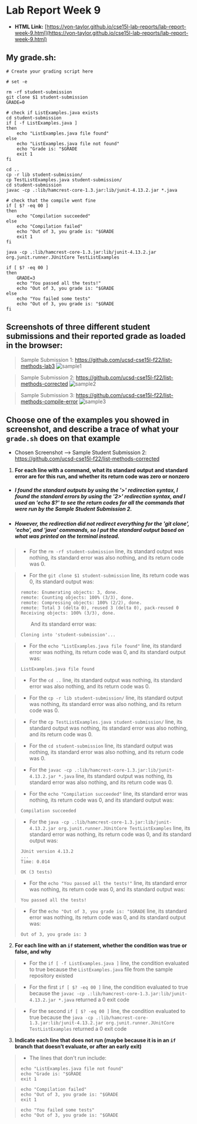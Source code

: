 # Lab Report Week 9
- **HTML Link:** [https://von-taylor.github.io/cse15l-lab-reports/lab-report-week-9.html](https://von-taylor.github.io/cse15l-lab-reports/lab-report-week-9.html)

## **My grade.sh:**
```
# Create your grading script here

# set -e

rm -rf student-submission
git clone $1 student-submission
GRADE=0

# check if ListExamples.java exists
cd student-submission
if [ -f ListExamples.java ]
then
    echo "ListExamples.java file found"
else
    echo "ListExamples.java file not found"
    echo "Grade is: "$GRADE
    exit 1
fi

cd ..
cp -r lib student-submission/
cp TestListExamples.java student-submission/
cd student-submission
javac -cp .:lib/hamcrest-core-1.3.jar:lib/junit-4.13.2.jar *.java

# check that the compile went fine
if [ $? -eq 00 ]
then
    echo "Compilation succeeded"
else
    echo "Compilation failed"
    echo "Out of 3, you grade is: "$GRADE
    exit 1
fi

java -cp .:lib/hamcrest-core-1.3.jar:lib/junit-4.13.2.jar org.junit.runner.JUnitCore TestListExamples

if [ $? -eq 00 ]
then
    GRADE=3
    echo "You passed all the tests!"
    echo "Out of 3, you grade is: "$GRADE
else
    echo "You failed some tests"
    echo "Out of 3, you grade is: "$GRADE
fi
```

## **Screenshots of **three** different student submissions and their reported grade as loaded in the browser:**
> Sample Submission 1: https://github.com/ucsd-cse15l-f22/list-methods-lab3
> ![sample1](Week-9-Lab-Reports-Pics/sample1.jpg)

> Sample Submission 2: https://github.com/ucsd-cse15l-f22/list-methods-corrected
> ![sample2](Week-9-Lab-Reports-Pics/sample2.jpg)

> Sample Submission 3: https://github.com/ucsd-cse15l-f22/list-methods-compile-error
> ![sample3](Week-9-Lab-Reports-Pics/sample3.jpg)


## **Choose one of the examples you showed in screenshot, and describe a trace of what your `grade.sh` does on that example**
- Chosen Screenshot --> Sample Student Submission 2: https://github.com/ucsd-cse15l-f22/list-methods-corrected

1) **For each line with a command, what its standard output and standard error are for this run, and whether its return code was zero or nonzero**
- ##### *I found the standard outputs by using the '>' redirection syntax, I found the standard errors by using the '2>' redirection syntax, and I used an 'echo $?' to see the return codes for all the commands that were run by the Sample Student Submission 2.*
- ##### *However, the redirection did not redirect everything for the 'git clone', 'echo', and 'java' commands, so I put the standard output based on what was printed on the terminal instead.*

> - For the `rm -rf student-submission` line, its standard output was nothing, its standard error was also nothing, and its return code was 0.

> - For the `git clone $1 student-submission` line, its return code was 0, its standard output was: 
> ```
> remote: Enumerating objects: 3, done.
> remote: Counting objects: 100% (3/3), done.
> remote: Compressing objects: 100% (2/2), done.
> remote: Total 3 (delta 0), reused 3 (delta 0), pack-reused 0
> Receiving objects: 100% (3/3), done.
> ```
> &ensp;&thinsp; &ensp;&thinsp; And its standard error was:
> ```
> Cloning into 'student-submission'...
>  ```

> - For the `echo "ListExamples.java file found"` line, its standard error was nothing, its return code was 0, and its standard output was:
> ```
> ListExamples.java file found
> ```

> - For the `cd ..` line, its standard output was nothing, its standard error was also nothing, and its return code was 0.

> - For the `cp -r lib student-submission/` line, its standard output was nothing, its standard error was also nothing, and its return code was 0.

> - For the `cp TestListExamples.java student-submission/` line, its standard output was nothing, its standard error was also nothing, and its return code was 0.

> - For the `cd student-submission` line, its standard output was nothing, its standard error was also nothing, and its return code was 0.

> - For the `javac -cp .:lib/hamcrest-core-1.3.jar:lib/junit-4.13.2.jar *.java` line, its standard output was nothing, its standard error was also nothing, and its return code was 0.

> - For the `echo "Compilation succeeded"` line, its standard error was nothing, its return code was 0, and its standard output was:
> ```
> Compilation succeeded
> ```

> - For the `java -cp .:lib/hamcrest-core-1.3.jar:lib/junit-4.13.2.jar org.junit.runner.JUnitCore TestListExamples` line, its standard error was nothing, its return code was 0, and its standard output was:
> 
> ```
> JUnit version 4.13.2
> ...
> Time: 0.014
> 
> OK (3 tests)
> ```

> - For the `echo "You passed all the tests!"` line, its standard error was nothing, its return code was 0, and its standard output was:
> ```
> You passed all the tests!
> ```

> - For the `echo "Out of 3, you grade is: "$GRADE` line, its standard error was nothing, its return code was 0, and its standard output was:
> ```
> Out of 3, you grade is: 3
> ```

2) **For each line with an `if` statement, whether the condition was true or false, and why**

> - For the `if [ -f ListExamples.java ]` line, the condition evaluated to true because the `ListExamples.java` file from the sample repository existed

> - For the first `if [ $? -eq 00 ]` line, the condition evaluated to true because the `javac -cp .:lib/hamcrest-core-1.3.jar:lib/junit-4.13.2.jar *.java` returned a 0 exit code

> - For the second `if [ $? -eq 00 ]` line, the condition evaluated to true because the `java -cp .:lib/hamcrest-core-1.3.jar:lib/junit-4.13.2.jar org.junit.runner.JUnitCore TestListExamples` returned a 0 exit code

3) **Indicate each line that does not run (maybe because it is in an `if` branch that doesn’t evaluate, or after an early exit)**

> - The lines that don't run include:
> ```
> echo "ListExamples.java file not found"
> echo "Grade is: "$GRADE
> exit 1
> ```

> ```
> echo "Compilation failed"
> echo "Out of 3, you grade is: "$GRADE
> exit 1
> ```

> ```
> echo "You failed some tests"
> echo "Out of 3, you grade is: "$GRADE
> ```
